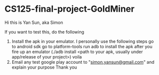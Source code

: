 # CS125-final-project-GoldMiner
Hi this is Yan Sun, aka Simon

If you want to test this, do the following
  1. Install the apk in your emulator.
    I personally use the following steps
      go to android sdk
      go to platform-tools
      run adb to install the apk after you fire up an emulator 
        (./adb install <path to your apk, usually under app/release of your project>)
       voila 
  2. Email any test google play account to "simon.yansun@gmail.com" and explain your purpose
  Thank you
  
